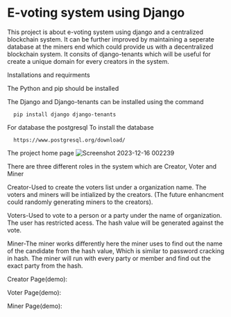 # E-voting system using Django
This project is about e-voting system using django and a centralized blockchain system. It can be further improved by maintaining a seperate database at the miners end which could provide us with a decentralized blockchain system. It consits of django-tenants which will be useful for create a unique domain for every creators in the system. 

Installations and requirments

The Python and pip should be installed

The Django and Django-tenants can be installed using the command

```http
  pip install django django-tenants
```

For database the postgresql
  To install the database

```http
  https://www.postgresql.org/download/
```



The project home page
![Screenshot 2023-12-16 002239](https://github.com/Raghav-1403/E-voting-system/assets/116968337/ed17d3e0-369f-4532-9f2c-48d6175b0ae0)

There are three different roles in the system which are Creator, Voter and Miner

Creator-Used to create the voters list under a organization name. The voters and miners will be intialized by the creators. (The future enhancment could randomly generating miners to the creators).

Voters-Used to vote to a person or a party under the name of organization. The user has restricted acess. The hash value will be generated against the vote.

Miner-The miner works differently here the miner uses to find out the name of the candidate from the hash value, Which is similar to password cracking in hash. The miner will run with every party or member and find out the exact party from the hash.

Creator Page(demo):


Voter Page(demo):


Miner Page(demo):




